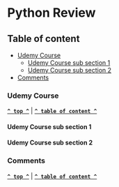 # Python Review

## Table of content

<!-- - [Content section](#content-section)
  - [Content section 1](#content-sub-section-1)
  - [Content section 2](#content-sub-section-2)
- [Comments](#comments) -->

- [Udemy Course](#udemy-course)
  - [Udemy Course sub section 1](#udemy-course-sub-section-1)
  - [Udemy Course sub section 2](#udemy-course-sub-section-2)
- [Comments](#comments)

<!-- ### Content Section

**[`^ top ^`](#python-review)** | **[`^ table of content ^`](#table-of-content)**

#### Content Sub Section 1

#### Content Sub Section 2 -->

### Udemy Course

**[`^ top ^`](#python-review)** | **[`^ table of content ^`](#table-of-content)**

#### Udemy Course sub section 1

#### Udemy Course sub section 2

### Comments

**[`^ top ^`](#python-review)** | **[`^ table of content ^`](#table-of-content)**
